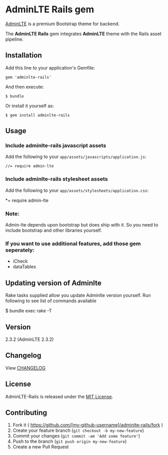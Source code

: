 # AdminLTE Rails gem

[AdminLTE](http://www.almsaeedstudio.com/) is a premium Bootstrap theme for backend.

The **AdminLTE Rails** gem integrates **AdminLTE** theme with the Rails asset pipeline.

## Installation

Add this line to your application's Gemfile:

    gem 'adminlte-rails'

And then execute:

    $ bundle

Or install it yourself as:

    $ gem install adminlte-rails

## Usage

### Include adminlte-rails javascript assets

Add the following to your `app/assets/javascripts/application.js`:

	//= require admin-lte
	
### Include adminlte-rails stylesheet assets

Add the following to your `app/assets/stylesheets/application.css`:


  *= require admin-lte
     
### Note: 

Admin-lte depends upon bootstrap but does ship with it. So you need to include bootstrap and other libraries yourself. 

### If you want to use additional features, add those gem seperately:

  * iCheck
  * dataTables
     
## Updating version of Adminlte

Rake tasks supplied allow you update Adminlte version yourself. Run
following to see list of commands available

  $ bundle exec rake -T

## Version

2.3.2 (AdminLTE 2.3.2)

## Changelog

View [CHANGELOG](CHANGELOG.md)
    
## License

AdminLTE-Rails is released under the [MIT License](http://www.opensource.org/licenses/MIT).

## Contributing

1. Fork it ( https://github.com/[my-github-username]/adminlte-rails/fork )
2. Create your feature branch (`git checkout -b my-new-feature`)
3. Commit your changes (`git commit -am 'Add some feature'`)
4. Push to the branch (`git push origin my-new-feature`)
5. Create a new Pull Request
